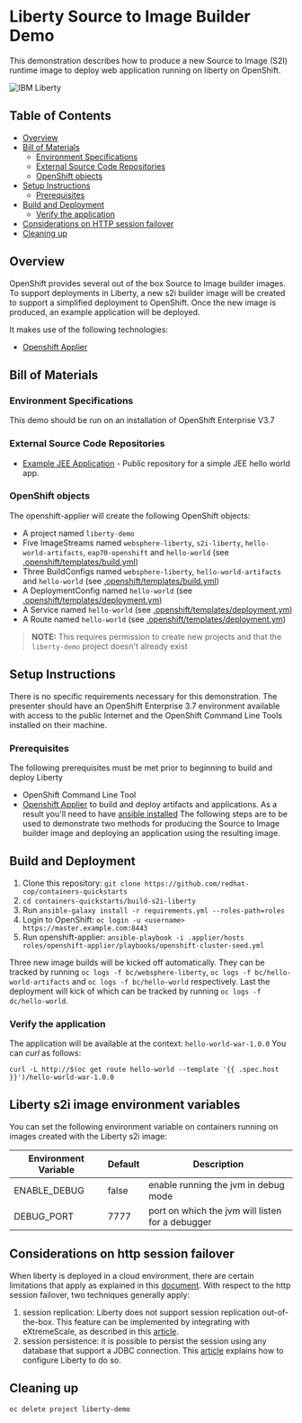 # Liberty Source to Image Builder Demo

This demonstration describes how to produce a new Source to Image (S2I) runtime image to deploy web application running on liberty on OpenShift.

![IBM Liberty](https://www.ibm.com/cloud/websphere-liberty)

## Table of Contents

* [Overview](#overview)
* [Bill of Materials](#bill-of-materials)
  * [Environment Specifications](#environment-specifications)
  * [External Source Code Repositories](#external-source-code-repositories)
  * [OpenShift objects](#openshift-objects)
* [Setup Instructions](#setup-instructions)
  * [Prerequisites](#prerequisites)
* [Build and Deployment](#build-and-deployment)
  * [Verify the application](#verify-the-application)
* [Considerations on HTTP session failover](#considerations-on-http-session-failover)
* [Cleaning up](#cleaning-up)


## Overview

OpenShift provides several out of the box Source to Image builder images. To support deployments in Liberty, a new s2i builder image will be created to support a simplified deployment to OpenShift. Once the new image is produced, an example application will be deployed.

It makes use of the following technologies:

* [Openshift Applier](https://github.com/redhat-cop/openshift-applier)

## Bill of Materials

### Environment Specifications

This demo should be run on an installation of OpenShift Enterprise V3.7

### External Source Code Repositories

* [Example JEE Application](https://github.com/efsavage/hello-world-war) -  Public repository for a simple JEE hello world app.

### OpenShift objects

The openshift-applier will create the following OpenShift objects:
* A project named `liberty-demo` 
* Five ImageStreams named `websphere-liberty`, `s2i-liberty`, `hello-world-artifacts`, `eap70-openshift` and `hello-world` (see [.openshift/templates/build.yml](.openshift/templates/build.yml))
* Three BuildConfigs named `websphere-liberty`, `hello-world-artifacts` and `hello-world` (see [.openshift/templates/build.yml](.openshift/templates/build.yml))
* A DeploymentConfig named `hello-world` (see [.openshift/templates/deployment.ym](.openshift/templates/deployment.yml))
* A Service named `hello-world` (see [.openshift/templates/deployment.ym](.openshift/templates/deployment.yml))
* A Route named `hello-world` (see [.openshift/templates/deployment.ym](.openshift/templates/deployment.yml))

>**NOTE:** This requires permission to create new projects and that the `liberty-demo` project doesn't already exist

## Setup Instructions

There is no specific requirements necessary for this demonstration. The presenter should have an OpenShift Enterprise 3.7 environment available with access to the public Internet and the OpenShift Command Line Tools installed on their machine.

### Prerequisites

The following prerequisites must be met prior to beginning to build and deploy Liberty

* OpenShift Command Line Tool
* [Openshift Applier](https://github.com/redhat-cop/openshift-applier) to build and deploy artifacts and applications. As a result you'll need to have [ansible installed](http://docs.ansible.com/ansible/latest/intro_installation.html)
The following steps are to be used to demonstrate two methods for producing the Source to Image builder image and deploying an application using the resulting image.

## Build and Deployment

1. Clone this repository: `git clone https://github.com/redhat-cop/containers-quickstarts`
2. `cd containers-quickstarts/build-s2i-liberty`
3. Run `ansible-galaxy install -r requirements.yml --roles-path=roles`
4. Login to OpenShift: `oc login -u <username> https://master.example.com:8443`
5. Run openshift-applier: `ansible-playbook -i .applier/hosts roles/openshift-applier/playbooks/openshift-cluster-seed.yml`

Three new image builds will be kicked off automatically. They can be tracked by running `oc logs -f bc/websphere-liberty`, `oc logs -f bc/hello-world-artifacts` and `oc logs -f bc/hello-world` respectively.
Last the deployment will kick of which can be tracked by running `oc logs -f dc/hello-world`.

### Verify the application

The application will be available at the context: `hello-world-war-1.0.0`
You can *curl* as follows:
```
curl -L http://$(oc get route hello-world --template '{{ .spec.host }}')/hello-world-war-1.0.0
```

## Liberty s2i image environment variables

You can set the following environment variable on containers running on images created with the Liberty s2i image:

| Environment Variable | Default | Description |
|----------------------|---------|-------------|
| ENABLE_DEBUG         | false   | enable running the jvm in debug mode |
| DEBUG_PORT           | 7777    | port on which the jvm will listen for a debugger |


## Considerations on http session failover

When liberty is deployed in a cloud environment, there are certain limitations that apply as explained in this [document](https://www.ibm.com/support/knowledgecenter/SSEQTP_liberty/com.ibm.websphere.wlp.doc/ae/cwlp_paas_restrict.html).
With respect to the http session failover, two techniques generally apply:

1. session replication: Liberty does not support session replication out-of-the-box. This feature can be implemented by integrating with eXtremeScale, as described in this [article](http://www.ibm.com/support/knowledgecenter/SSTVLU_8.6.0/com.ibm.websphere.extremescale.doc/cxshttpsession.html?view=embed).  
2. session persistence: it is possible to persist the session using any database that support a JDBC connection. This [article](https://www.ibm.com/support/knowledgecenter/SS7K4U_9.0.5/com.ibm.websphere.zseries.doc/ae/tprs_cnfp.html) explains how to configure Liberty to do so.

## Cleaning up
```
oc delete project liberty-demo
```
